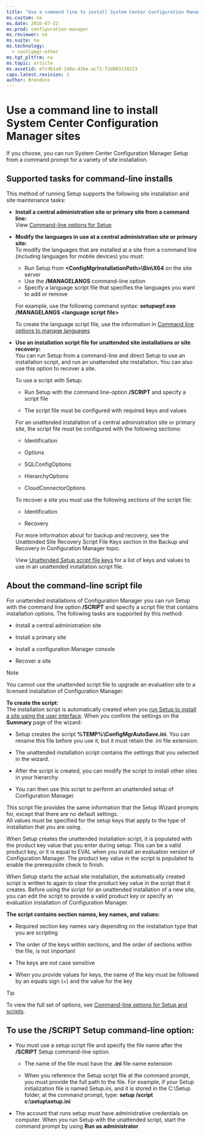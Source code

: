 ```yaml
---
title: "Use a command line to install System Center Configuration Manager sites"
ms.custom: na
ms.date: 2016-07-22
ms.prod: configuration-manager
ms.reviewer: na
ms.suite: na
ms.technology:
  - configmgr-other
ms.tgt_pltfrm: na
ms.topic: article
ms.assetid: e7cdb1a9-140a-436e-ac71-72d083110223
caps.latest.revision: 3
author: Brenduns
---
```

# Use a command line to install System Center Configuration Manager sites
 If you choose, you can run System Center Configuration Manager Setup from a command prompt for a variety of site installation.

 ## Supported tasks for command-line installs
 This method of running Setup supports the following site installation and site maintenance tasks:

-   **Install a central administration site or primary site from a command line:**  
  View [Command-line options for Setup](../../../../core/servers/deploy/install/command-line-options-for-setup.md)

 -  **Modify the languages in use at a central administration site or primary site:**  
    To modify the languages that are installed at a site from a command line (including languages for mobile devices) you must:  

     -   Run Setup from **&lt;ConfigMgrInstallationPath\>\Bin\X64** on the site server
     -   Use the **/MANAGELANGS** command-line option
     -   Specify a language script file that specifies the languages you want to add or remove  

    For example, use the following command syntax: **setupwpf.exe /MANAGELANGS &lt;language script file\>**  

    To create the language script file, use the information in [Command line options to manage languages](../../../../core/servers/deploy/install/command-line-options-for-setup.md#bkmk_Lang)  

 -  **Use an installation script file for unattended site installations or site recovery:**  
    You can run Setup from a command-line and direct Setup to use an installation script, and run an unattended site installation. You can also use this option to recover a site.    

    To use a script with Setup:  

    -   Run Setup with the command line-option **/SCRIPT** and specify a script file  

    -   The script file must be configured with required keys and values  

    For an unattended installation of a central administration site or primary site, the script file must be configured with the following  sections:  

    -   Identification    
    -   Options    
    -   SQLConfigOptions    
    -   HierarchyOptions    

    -   CloudConnectorOptions  

    To recover a site you must use the following sections of the script file:  

    -   Identification  

    -   Recovery

     For more information about for backup and recovery, see the Unattended Site Recovery Script File Keys section in the Backup and Recovery in Configuration Manager topic.  

    View [Unattended Setup script file keys](../../../../core/servers/deploy/install/command-line-options-for-setup.md#bkmk_Unattended) for a list of keys and values to use in an unattended installation script file.  

## About the command-line script file  

 For unattended installations of Configuration Manager you can run Setup with the command line option **/SCRIPT** and specify a script file that contains  installation options. The following tasks are supported by this method:  

-   Install a central administration site  

-   Install a primary site  

-   Install a configuration Manager console  

-   Recover a site  

> [!NOTE]  
>  You cannot use the unattended script file to upgrade an evaluation site to a licensed installation of Configuration Manager.  

**To create the script**:  
The installation script is automatically created when you [run Setup to install a site using the user interface](../../../../core/servers/deploy/install/use-the-setup-wizard-to-install-sites.md).  When you confirm the settings on the **Summary** page of the wizard:  

-   Setup creates the script **%TEMP%\ConfigMgrAutoSave.ini**.  You can rename this file before you use it, but it must retain the .ini file extension.  

-   The unattended installation script contains the settings that you selected in the wizard.  

-   After the script is created, you can modify the script to install other sites in your hierarchy.  

-   You can then use this script to perform an unattended setup of Configuration Manager.  

This script file provides the same information that the Setup Wizard prompts for, except that there are no default settings.   
All values must be specified for the setup keys that apply to the type of installation that you are using.  

When Setup creates the unattended installation script, it is populated with the product key value that you enter during setup. This can be a valid product key, or it is equal to EVAL when you install an evaluation version of Configuration Manager. The product key value in the script is populated to enable the prerequisite check to finish.  

When Setup starts the actual site installation, the automatically created script is written to again to clear the product key value in the script that it creates. Before using the script for an unattended installation of a new site, you can edit the script to provide a valid product key or specify an evaluation installation of Configuration Manager.  

**The script contains section names, key names, and values:**  

-   Required section key names vary depending on the installation type that you are scripting  

-   The order of the keys within sections, and the order of sections within the file, is not important  

-   The keys are not case sensitive  

-   When you provide values for keys, the name of the key must be followed by an equals sign (=) and the value for the key  

> [!TIP]  
>  To view the full set of options, see  [Command-line options for Setup and scripts](../../../../core/servers/deploy/install/command-line-options-for-setup.md#bkmk_cmdtop).  

## To use the /SCRIPT Setup command-line option:

-   You must use a setup script file and specify the file name after the **/SCRIPT** Setup command-line option.  

    -   The name of the file must have the **.ini** file name extension  

    -   When you reference the Setup script file at the command prompt, you must provide the full path to the file. For example, if your Setup initialization file is named Setup.ini, and it is stored in the C:\Setup folder, at the command prompt, type:  **setup /script c:\setup\setup.ini**  

-   The account that runs setup must have administrative credentials on computer. When you run Setup with the unattended script, start the command prompt by using **Run as administrator**  
